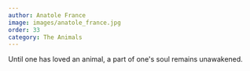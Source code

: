 ```yaml
---
author: Anatole France
image: images/anatole_france.jpg
order: 33
category: The Animals
---
```


Until one has loved an animal, a part of one's soul remains unawakened.
